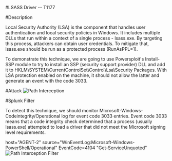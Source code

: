 
#LSASS Driver -- T1177

#Description

Local Security Authority (LSA) is the component that handles user authentication and local security policies in Windows. It includes multiple DLLs that run within a context of a single process - lsass.exe. By targeting this process, attackers can obtain user credentials. To mitigate that, lsass.exe should be run as a protected process (RunAsPPL=1).

To demonstrate this technique, we are going to use Powersploit's Install-SSP module to try to install an SSP (security support provider) DLL and add it to HKLM\SYSTEM\CurrentControlSet\Control\Lsa\Security Packages. With LSA protection enabled on the machine, it should not allow the latter and generate an event with the code 3033.

#Attack
![Path Interception](https://user-images.githubusercontent.com/36422282/55603147-40978380-5737-11e9-9bb7-5ad36999b3e6.PNG)

#Splunk Filter

To detect this technique, we should monitor Microsoft-Windows-Codeintegrity/Operational log for event code 3033 entries. Event code 3033 means that a code integrity check determined that a process (usually lsass.exe) attempted to load a driver that did not meet the Microsoft signing level requirements.

host="AGENT-2" source="WinEventLog:Microsoft-Windows-PowerShell/Operational" EventCode=4104 "Get-ServiceUnquoted"
![Path Interception Filter](https://user-images.githubusercontent.com/36422282/55603110-0928d700-5737-11e9-8f53-f5614429142a.png)

